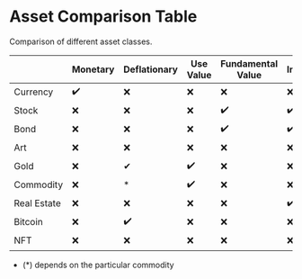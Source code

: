 # Asset Comparison Table

Comparison of different asset classes.


|           | Monetary | Deflationary | Use Value | Fundamental Value | Income | Productive | Security | Speculative |
| --------- | ----- | --------------- | --------- | ----------------- | ------ | ---------- | -------- | -----------  |
| Currency  | ✔️     | ❌              | ❌        | ❌                | ❌     | ❌         | ❌       | ❌          
| Stock     | ❌    | ❌              | ❌        | ✔️                 | ✔️      | ✔️          | ✔️        | ✔️             
| Bond      | ❌    | ❌              | ❌        | ✔️                 | ✔️      | ❌         | ✔️        | ❌           
| Art       | ❌    | ❌              | ❌        | ❌                | ❌     | ❌         | ❌       | ✔️            
| Gold      | ❌    | ✔               | ✔️         | ❌                | ❌     | ❌         | ❌       | ❌           
| Commodity | ❌    | *               | ✔️         | ❌                | ❌     | ❌         | ❌       | ❌           
| Real Estate| ❌   | ❌              | ❌        | ❌                | ✔️      | ✔️          | ❌       | ✔️            
| Bitcoin   | ❌    | ✔️               | ❌        | ❌                | ❌     | ❌         | ✔️        | ✔️            
| NFT       | ❌    | ❌              | ❌        | ❌                | ❌     | ❌         | ❌       | ✔️            

* (*) depends on the particular commodity